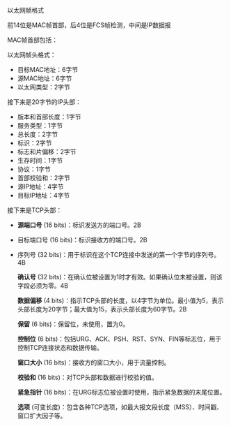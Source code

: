 以太网帧格式

前14位是MAC帧首部，后4位是FCS帧检测，中间是IP数据报

MAC帧首部包括：

以太网帧头格式：

- 目标MAC地址：6字节
- 源MAC地址：6字节
- 以太网类型：2字节

接下来是20字节的IP头部：

- 版本和首部长度：1字节
- 服务类型：1字节
- 总长度：2字节
- 标识：2字节
- 标志和片偏移：2字节
- 生存时间：1字节
- 协议：1字节
- 首部校验和：2字节
- 源IP地址：4字节
- 目标IP地址：4字节

接下来是TCP头部：

- **源端口号** (16 bits)：标识发送方的端口号。2B

- 目标端口号 (16 bits)：标识接收方的端口号。2B

- 序列号 (32 bits)：用于标识在这个TCP连接中发送的第一个字节的序列号。4B

  **确认号** (32 bits)：在确认位被设置为1时才有效。如果确认位未被设置，则该字段必须为零。4B

  **数据偏移** (4 bits)：指示TCP头部的长度，以4字节为单位。最小值为5，表示头部长度为20字节；最大值为15，表示头部长度为60字节。2B

  **保留** (6 bits)：保留位，未使用，置为0。

  **控制位** (6 bits)：包括URG、ACK、PSH、RST、SYN、FIN等标志位，用于控制TCP连接状态和数据传输。

  **窗口大小** (16 bits)：接收方的窗口大小，用于流量控制。

  **校验和** (16 bits)：对TCP头部和数据进行校验的值。

  **紧急指针** (16 bits)：在URG标志位被设置时使用，指示紧急数据的末尾位置。

  **选项** (可变长度)：包含各种TCP选项，如最大报文段长度（MSS）、时间戳、窗口扩大因子等。